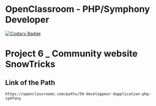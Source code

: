 # OpenClassroom - PHP/Symphony Developer

[![Codacy Badge](https://api.codacy.com/project/badge/Grade/dde13c95676540679d352753603cd337)](https://app.codacy.com/app/jbaptisteq/OC_P6?utm_source=github.com&utm_medium=referral&utm_content=jbaptisteq/OC_P6&utm_campaign=Badge_Grade_Settings)

# Project 6 _ Community website SnowTricks

## Link of the Path
 ```
 https://openclassrooms.com/paths/59-developpeur-dapplication-php-symfony
 ```
